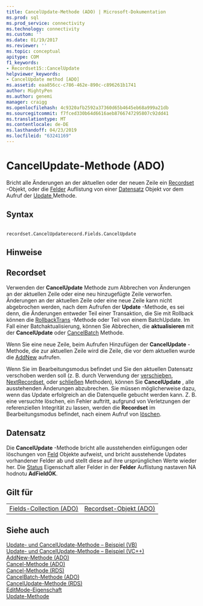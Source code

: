 ```yaml
---
title: CancelUpdate-Methode (ADO) | Microsoft-Dokumentation
ms.prod: sql
ms.prod_service: connectivity
ms.technology: connectivity
ms.custom: ''
ms.date: 01/19/2017
ms.reviewer: ''
ms.topic: conceptual
apitype: COM
f1_keywords:
- Recordset15::CancelUpdate
helpviewer_keywords:
- CancelUpdate method [ADO]
ms.assetid: eaa856cc-c786-462e-890c-c896261b1741
author: MightyPen
ms.author: genemi
manager: craigg
ms.openlocfilehash: 4c9320afb2592a37360d65b4645eb68a999a21db
ms.sourcegitcommit: f7fced330b64d6616aeb8766747295807c92dd41
ms.translationtype: MT
ms.contentlocale: de-DE
ms.lasthandoff: 04/23/2019
ms.locfileid: "63241169"
---
```

# <a name="cancelupdate-method-ado"></a>CancelUpdate-Methode (ADO)
Bricht alle Änderungen an der aktuellen oder der neuen Zeile ein [Recordset](../../../ado/reference/ado-api/recordset-object-ado.md) -Objekt, oder die [Felder](../../../ado/reference/ado-api/fields-collection-ado.md) Auflistung von einer [Datensatz](../../../ado/reference/ado-api/record-object-ado.md) Objekt vor dem Aufruf der [Update ](../../../ado/reference/ado-api/update-method.md) Methode.  
  
## <a name="syntax"></a>Syntax  
  
```  
  
recordset.CancelUpdaterecord.Fields.CancelUpdate  
```  
  
## <a name="remarks"></a>Hinweise  
  
## <a name="recordset"></a>Recordset  
 Verwenden der **CancelUpdate** Methode zum Abbrechen von Änderungen an der aktuellen Zeile oder eine neu hinzugefügte Zeile verworfen. Änderungen an der aktuellen Zeile oder eine neue Zeile kann nicht abgebrochen werden, nach dem Aufrufen der **Update** -Methode, es sei denn, die Änderungen entweder Teil einer Transaktion, die Sie mit Rollback können die [RollbackTrans](../../../ado/reference/ado-api/begintrans-committrans-and-rollbacktrans-methods-ado.md) -Methode oder Teil von einem BatchUpdate. Im Fall einer Batchaktualisierung, können Sie Abbrechen, die **aktualisieren** mit der **CancelUpdate** oder [CancelBatch](../../../ado/reference/ado-api/cancelbatch-method-ado.md) Methode.  
  
 Wenn Sie eine neue Zeile, beim Aufrufen Hinzufügen der **CancelUpdate** -Methode, die zur aktuellen Zeile wird die Zeile, die vor dem aktuellen wurde die [AddNew](../../../ado/reference/ado-api/addnew-method-ado.md) aufrufen.  
  
 Wenn Sie im Bearbeitungsmodus befindet und Sie den aktuellen Datensatz verschoben werden soll (z. B. durch Verwendung der [verschieben](../../../ado/reference/ado-api/move-method-ado.md), [NextRecordset](../../../ado/reference/ado-api/nextrecordset-method-ado.md), oder [schließen](../../../ado/reference/ado-api/close-method-ado.md) Methoden), können Sie  **CancelUpdate** , alle ausstehenden Änderungen abzubrechen. Sie müssen möglicherweise dazu, wenn das Update erfolgreich an die Datenquelle gebucht werden kann. Z. B. eine versuchte löschen, ein Fehler auftritt, aufgrund von Verletzungen der referenziellen Integrität zu lassen, werden die **Recordset** im Bearbeitungsmodus befindet, nach einem Aufruf von [löschen](../../../ado/reference/ado-api/delete-method-ado-recordset.md).  
  
## <a name="record"></a>Datensatz  
 Die **CancelUpdate** -Methode bricht alle ausstehenden einfügungen oder löschungen von [Feld](../../../ado/reference/ado-api/field-object.md) Objekte aufweist, und bricht ausstehende Updates vorhandener Felder ab und stellt diese auf ihre ursprünglichen Werte wieder her. Die [Status](../../../ado/reference/ado-api/status-property-ado-recordset.md) Eigenschaft aller Felder in der **Felder** Auflistung nastaven NA hodnotu **AdFieldOK**.  
  
## <a name="applies-to"></a>Gilt für  
  
|||  
|-|-|  
|[Fields-Collection (ADO)](../../../ado/reference/ado-api/fields-collection-ado.md)|[Recordset-Objekt (ADO)](../../../ado/reference/ado-api/recordset-object-ado.md)|  
  
## <a name="see-also"></a>Siehe auch  
 [Update- und CancelUpdate-Methode – Beispiel (VB)](../../../ado/reference/ado-api/update-and-cancelupdate-methods-example-vb.md)   
 [Update- und CancelUpdate-Methode – Beispiel (VC++)](../../../ado/reference/ado-api/update-and-cancelupdate-methods-example-vc.md)   
 [AddNew-Methode (ADO)](../../../ado/reference/ado-api/addnew-method-ado.md)   
 [Cancel-Methode (ADO)](../../../ado/reference/ado-api/cancel-method-ado.md)   
 [Cancel-Methode (RDS)](../../../ado/reference/rds-api/cancel-method-rds.md)   
 [CancelBatch-Methode (ADO)](../../../ado/reference/ado-api/cancelbatch-method-ado.md)   
 [CancelUpdate-Methode (RDS)](../../../ado/reference/rds-api/cancelupdate-method-rds.md)   
 [EditMode-Eigenschaft](../../../ado/reference/ado-api/editmode-property.md)   
 [Update-Methode](../../../ado/reference/ado-api/update-method.md)
